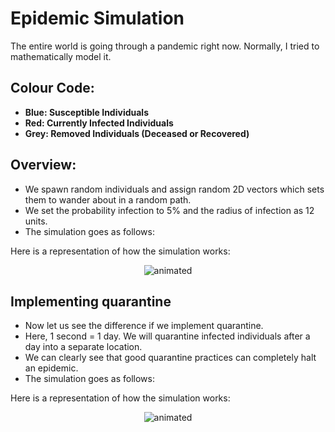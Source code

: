 # Epidemic Simulation

The entire world is going through a pandemic right now. Normally, I tried to mathematically model it.

## Colour Code:
- **Blue: Susceptible Individuals**
- **Red: Currently Infected Individuals**
- **Grey: Removed Individuals (Deceased or Recovered)**

## Overview:
- We spawn random individuals and assign random 2D vectors which sets them to wander about in a random path.
- We set the probability infection to 5% and the radius of infection as 12 units.
- The simulation goes as follows:

Here is a representation of how the simulation works:
<p align="center">
  <img src="epidemicS.gif" alt="animated" />
</p>

## Implementing quarantine
- Now let us see the difference if we implement quarantine. 
- Here, 1 second = 1 day. We will quarantine infected individuals after a day into a separate location.
- We can clearly see that good quarantine practices can completely halt an epidemic.
- The simulation goes as follows:

Here is a representation of how the simulation works:
<p align="center">
  <img src="quarantine.gif" alt="animated" />
</p>
